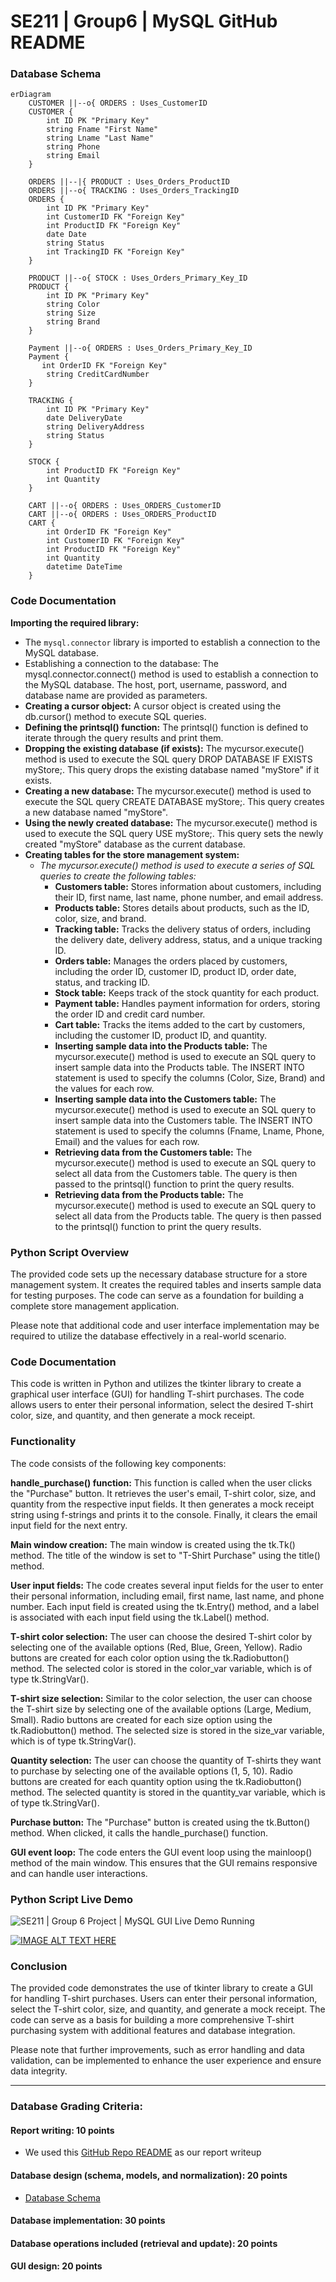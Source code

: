 # SE211 | Group6 | MySQL GitHub README

### Database Schema
```mermaid
erDiagram
    CUSTOMER ||--o{ ORDERS : Uses_CustomerID
    CUSTOMER {
        int ID PK "Primary Key"
        string Fname "First Name"
        string Lname "Last Name"
        string Phone
        string Email
    }
    
    ORDERS ||--|{ PRODUCT : Uses_Orders_ProductID
    ORDERS ||--o{ TRACKING : Uses_Orders_TrackingID
    ORDERS {
        int ID PK "Primary Key"
        int CustomerID FK "Foreign Key"
        int ProductID FK "Foreign Key"
        date Date
        string Status
        int TrackingID FK "Foreign Key"
    }
    
    PRODUCT ||--o{ STOCK : Uses_Orders_Primary_Key_ID
    PRODUCT {
        int ID PK "Primary Key"
        string Color
        string Size
        string Brand
    }

	Payment ||--o{ ORDERS : Uses_Orders_Primary_Key_ID
	Payment {
       int OrderID FK "Foreign Key"
        string CreditCardNumber
    }
    
    TRACKING {
        int ID PK "Primary Key"
        date DeliveryDate
        string DeliveryAddress
        string Status
    }
    
    STOCK {
        int ProductID FK "Foreign Key"
        int Quantity
    }

	CART ||--o{ ORDERS : Uses_ORDERS_CustomerID
	CART ||--o{ ORDERS : Uses_ORDERS_ProductID
    CART {
        int OrderID FK "Foreign Key"
        int CustomerID FK "Foreign Key"
        int ProductID FK "Foreign Key"
        int Quantity
        datetime DateTime
    }
```

### Code Documentation 

**Importing the required library:**  
- The `mysql.connector` library is imported to establish a connection to the MySQL database.
- Establishing a connection to the database: The mysql.connector.connect() method is used to establish a connection to the MySQL database. The host, port, username, password, and database name are provided as parameters.
- **Creating a cursor object:** A cursor object is created using the db.cursor() method to execute SQL queries.
- **Defining the printsql() function:** The printsql() function is defined to iterate through the query results and print them.
- **Dropping the existing database (if exists):** The mycursor.execute() method is used to execute the SQL query DROP DATABASE IF EXISTS myStore;. This query drops the existing database named "myStore" if it exists.
- **Creating a new database:** The mycursor.execute() method is used to execute the SQL query CREATE DATABASE myStore;. This query creates a new database named "myStore".
- **Using the newly created database:** The mycursor.execute() method is used to execute the SQL query USE myStore;. This query sets the newly created "myStore" database as the current database.
- **Creating tables for the store management system:**
  - _The mycursor.execute() method is used to execute a series of SQL queries to create the following tables:_
    - **Customers table:** Stores information about customers, including their ID, first name, last name, phone number, and email address.
    - **Products table:** Stores details about products, such as the ID, color, size, and brand.
    - **Tracking table:** Tracks the delivery status of orders, including the delivery date, delivery address, status, and a unique tracking ID.
    - **Orders table:** Manages the orders placed by customers, including the order ID, customer ID, product ID, order date, status, and tracking ID.
    - **Stock table:** Keeps track of the stock quantity for each product.
    - **Payment table:** Handles payment information for orders, storing the order ID and credit card number.
    - **Cart table:** Tracks the items added to the cart by customers, including the customer ID, product ID, and quantity.
    - **Inserting sample data into the Products table:** The mycursor.execute() method is used to execute an SQL query to insert sample data into the Products table. The INSERT INTO statement is used to specify the columns (Color, Size, Brand) and the values for each row.
    - **Inserting sample data into the Customers table:** The mycursor.execute() method is used to execute an SQL query to insert sample data into the Customers table. The INSERT INTO statement is used to specify the columns (Fname, Lname, Phone, Email) and the values for each row.
    - **Retrieving data from the Customers table:** The mycursor.execute() method is used to execute an SQL query to select all data from the Customers table. The query is then passed to the printsql() function to print the query results.
    - **Retrieving data from the Products table:** The mycursor.execute() method is used to execute an SQL query to select all data from the Products table. The query is then passed to the printsql() function to print the query results. 

### Python Script Overview  

The provided code sets up the necessary database structure for a store management system. It creates the required tables and inserts sample data for testing purposes. The code can serve as a foundation for building a complete store management application. 

Please note that additional code and user interface implementation may be required to utilize the database effectively in a real-world scenario. 

### Code Documentation 

This code is written in Python and utilizes the tkinter library to create a graphical user interface (GUI) for handling T-shirt purchases. The code allows users to enter their personal information, select the desired T-shirt color, size, and quantity, and then generate a mock receipt. 

### Functionality 

The code consists of the following key components: 

**handle_purchase() function:** This function is called when the user clicks the "Purchase" button. It retrieves the user's email, T-shirt color, size, and quantity from the respective input fields. It then generates a mock receipt string using f-strings and prints it to the console. Finally, it clears the email input field for the next entry. 

**Main window creation:** The main window is created using the tk.Tk() method. The title of the window is set to "T-Shirt Purchase" using the title() method. 

**User input fields:** The code creates several input fields for the user to enter their personal information, including email, first name, last name, and phone number. Each input field is created using the tk.Entry() method, and a label is associated with each input field using the tk.Label() method. 

**T-shirt color selection:** The user can choose the desired T-shirt color by selecting one of the available options (Red, Blue, Green, Yellow). Radio buttons are created for each color option using the tk.Radiobutton() method. The selected color is stored in the color_var variable, which is of type tk.StringVar(). 

**T-shirt size selection:** Similar to the color selection, the user can choose the T-shirt size by selecting one of the available options (Large, Medium, Small). Radio buttons are created for each size option using the tk.Radiobutton() method. The selected size is stored in the size_var variable, which is of type tk.StringVar(). 

**Quantity selection:** The user can choose the quantity of T-shirts they want to purchase by selecting one of the available options (1, 5, 10). Radio buttons are created for each quantity option using the tk.Radiobutton() method. The selected quantity is stored in the quantity_var variable, which is of type tk.StringVar(). 

**Purchase button:** The "Purchase" button is created using the tk.Button() method. When clicked, it calls the handle_purchase() function. 

**GUI event loop:** The code enters the GUI event loop using the mainloop() method of the main window. This ensures that the GUI remains responsive and can handle user interactions.

### Python Script Live Demo

![SE211 | Group 6 Project | MySQL GUI Live Demo Running
](https://youtu.be/Fbay-wKbDds)

[![IMAGE ALT TEXT HERE](https://img.youtube.com/vi/Fbay-wKbDds/0.jpg)](https://www.youtube.com/watch?v=Fbay-wKbDds)

### Conclusion

The provided code demonstrates the use of tkinter library to create a GUI for handling T-shirt purchases. Users can enter their personal information, select the T-shirt color, size, and quantity, and generate a mock receipt. The code can serve as a basis for building a more comprehensive T-shirt purchasing system with additional features and database integration. 

Please note that further improvements, such as error handling and data validation, can be implemented to enhance the user experience and ensure data integrity.

---

### Database Grading Criteria:  

#### Report writing: 10 points  
- We used this [GitHub Repo README](https://github.com/Calvin-Schmeichel/SE211-MySQL-Group6/blob/e6fc2bd99f136840379c2997ce2a38efd672574a/README.md) as our report writeup
#### Database design (schema, models, and normalization): 20 points
- [Database Schema](https://github.com/Calvin-Schmeichel/SE211-MySQL-Group6/edit/main/README.md#database-schema)

#### Database implementation: 30 points  

#### Database operations included (retrieval and update): 20 points  

#### GUI design: 20 points  
